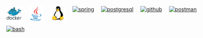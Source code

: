 <div style="display: flex; justify-content: space-between; flex-wrap: wrap; gap: 10px;">
<a href="https://www.docker.com/" target="_blank" rel="noreferrer"> <img src="https://raw.githubusercontent.com/devicons/devicon/master/icons/docker/docker-original-wordmark.svg" alt="docker" width="40" height="40"/> </a> 
<a href="https://www.java.com" target="_blank" rel="noreferrer"> <img src="https://raw.githubusercontent.com/devicons/devicon/master/icons/java/java-original.svg" alt="java" width="40" height="40"/> </a>
<a href="https://www.linux.org/" target="_blank" rel="noreferrer"> <img src="https://raw.githubusercontent.com/devicons/devicon/master/icons/linux/linux-original.svg" alt="linux" width="40" height="40"/> </a> 
<a href="https://spring.io/projects/spring-boot/" target="_blank" rel="noreferrer"> <img src="https://cdn.jsdelivr.net/gh/devicons/devicon@latest/icons/spring/spring-original.svg" alt="spring" width="40" height="40"/> </a> 
<a href="https://www.postgresql.org/" target="_blank" rel="noreferrer"> <img src="https://cdn.jsdelivr.net/gh/devicons/devicon@latest/icons/postgresql/postgresql-original-wordmark.svg"  alt="postgresql" width="40" height="40"/> </a>
<a href="https://www.github.com/" target="_blank" rel="noreferrer"> <img src="https://cdn.jsdelivr.net/gh/devicons/devicon@latest/icons/git/git-original-wordmark.svg"  alt="github" width="40" height="40"/> </a>
<a href="https://www.postman.com/" target="_blank" rel="noreferrer">  <img src="https://cdn.jsdelivr.net/gh/devicons/devicon@latest/icons/postman/postman-plain.svg"   alt="postman" width="40" height="40" /> </a>
<a href="https://www.gnu.org/software/bash/" target="_blank" rel="noreferrer">   <img src="https://cdn.jsdelivr.net/gh/devicons/devicon@latest/icons/bash/bash-plain.svg"  alt="bash" width="40" height="40" /> </a>          
           
          
</div>
          
           
          

            
          

<!--
**Raphael-Kariuki/Raphael-Kariuki** is a ✨ _special_ ✨ repository because its `README.md` (this file) appears on your GitHub profile.

Here are some ideas to get you started:

- 🔭 I’m currently working on ...
- 🌱 I’m currently learning ...
- 👯 I’m looking to collaborate on ...
- 🤔 I’m looking for help with ...
- 💬 Ask me about ...
- 📫 How to reach me: ...
- 😄 Pronouns: ...
- ⚡ Fun fact: ...
-->
